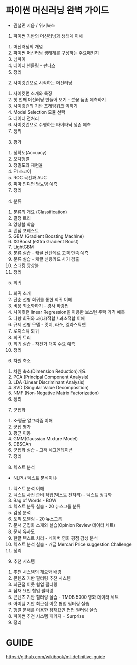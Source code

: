 # 파이썬 머신러닝 완벽 가이드
- 권철민 지음 / 위키북스

1. 파이썬 기반의 머신러닝과 생태계 이해
 1) 머신러닝의 개념
 2) 파이썬 머신러닝 생태계를 구성하는 주요패키지
 3) 넘파이
 4) 데이터 핸들링 - 판다스
 5) 정리
 
2. 사이킷런으로 시작하는 머신러닝
 1) 사이킷런 소개와 특징
 2) 첫 번째 머신러닝 만들어 보기 - 붓꽃 품종 예측하기
 3) 사이킷런의 기반 프레임워크 익히기
 4) Model Selection 모듈 선택
 5) 데이터 전처리
 6) 사이킷런으로 수행하는 타이타닉 생존 예측
 7) 정리 
 
3. 평가
 1) 정확도(Accuacy)
 2) 오차행렬
 3) 정밀도와 재현율
 4) F1 스코어
 5) ROC 곡선과 AUC
 6) 피마 인디언 당뇨병 예측
 7) 정리
 
4. 분류
 1) 분류의 개요 (Classification)
 2) 결정 트리
 3) 앙상블 학습
 4) 랜덤 포레스트
 5) GBM (Gradient Boosting Machine)
 6) XGBoost (eXtra Gradient Boost)
 7) LightGBM
 8) 분류 실습 - 캐글 산탄데르 고객 만족 예측
 9) 분류 실습 - 캐글 신용카드 사기 검출
 10) 스태킹 앙상블
 11) 정리
 
 5. 회귀 
  1) 회귀 소개
  2) 단순 선형 회귀를 통한 회귀 이해
  3) 비용 최소화하기 - 경사 하강법
  4) 사이킷런 linear Regression을 이용한 보스턴 주택 가격 예측
  5) 다항 회귀와 과(대)적합 / 과소적합 이해
  6) 규제 선형 모델 - 릿지, 라쏘, 엘라스틱넷
  7) 로지스틱 회귀
  8) 회귀 트리
  9) 회귀 실습 - 자전거 대여 수요 예측
  11) 정리
  
 6. 차원 축소
  1) 차원 축소(Dimension Reduction)개요
  2) PCA (Principal Component Analysis)
  3) LDA (Linear Discriminant Analysis)
  4) SVD (Singular Value Decomposition)
  5) NMF (Non-Negative Matrix Factorization)
  6) 정리
  
 7. 군집화
  1) K-평균 알고리즘 이해
  2) 군집 평가
  3) 평균 이동
  4) GMM(Gaussian Mixture Model)
  5) DBSCAn
  6) 군집화 실습 - 고객 세그멘테이션
  7) 정리
  
 8. 텍스트 분석 
  - NLP냐 텍스트 분석이냐
  1) 텍스트 분석 이해
  2) 텍스트 사전 준비 작업(텍스트 전처리) - 텍스트 정규화
  3) Bag of Words - BOW
  4) 텍스트 분류 실습 - 20 뉴스그룹 분류
  5) 감성 분석
  6) 토픽 모델링 - 20 뉴스그룹
  7) 문서 군집화 소개와 실습(Opinion Review 데이터 세트)
  8) 문서 유사도
  9) 한글 텍스트 처리 - 네이버 영화 평점 감성 분석
  10) 텍스트 분석 실습 - 캐글 Mercari Price suggestion Challenge
  11) 정리
  
 9. 추천 시스템
  1) 추천 시스템의 개요와 배경
  2) 콘텐츠 기반 필터링 추천 시스템
  3) 최근접 이웃 협업 필터링
  4) 잠재 요인 협업 필터링
  5) 콘텐츠 기반 칠터링 실습 - TMDB 5000 영화 데이터 세트
  6) 아이템 기반 최근접 이웃 협업 필터링 실습
  7) 행렬 분해를 이용한 잠재요인 협업 필터링 실습
  8) 파이썬 추천 시스템 패키지 = Surprise
  9) 정리

# GUIDE
https://github.com/wikibook/ml-definitive-guide
